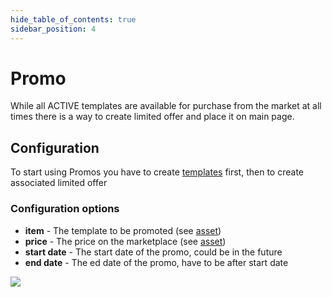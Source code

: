 ```yaml
---
hide_table_of_contents: true
sidebar_position: 4
---
```


# Promo

While all ACTIVE templates are available for purchase from the market at all times there is a way to create limited
offer and place it on main page.

## Configuration

To start using Promos you have to create [templates](/admin/hierarchy/ERC721/template/) first, then to create
associated limited offer

### Configuration options

- **item** - The template to be promoted (see [asset](/admin/miscellaneous/asset/))
- **price** - The price on the marketplace (see [asset](/admin/miscellaneous/asset/))
- **start date** - The start date of the promo, could be in the future
- **end date** - The ed date of the promo, have to be after start date

![](/img/admin/mechanics-simple/promo_create.png)
